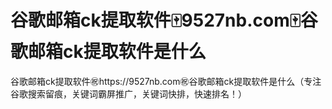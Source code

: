 # 谷歌邮箱ck提取软件🀄️9527nb.com🀄️谷歌邮箱ck提取软件是什么

谷歌邮箱ck提取软件㊗️https://9527nb.com㊗️谷歌邮箱ck提取软件是什么（专注谷歌搜索留痕，关键词霸屏推广，关键词快排，快速排名！）